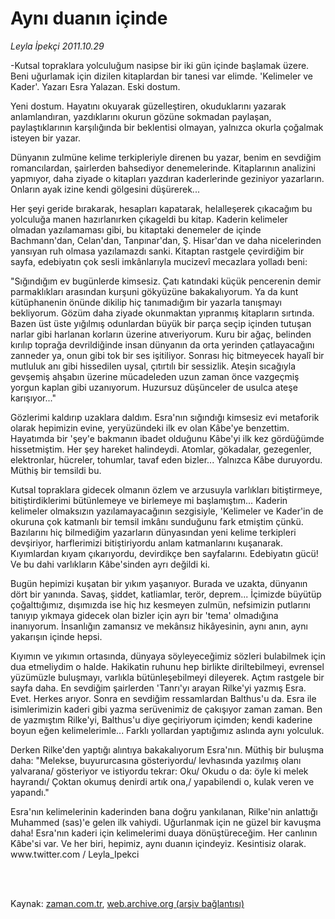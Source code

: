 # Aynı duanın içinde

*Leyla İpekçi 2011.10.29*

<td class="columnist-detail">
<p>-Kutsal topraklara yolculuğum nasipse bir iki gün içinde başlamak üzere. Beni uğurlamak için dizilen kitaplardan bir tanesi var elimde. 'Kelimeler ve Kader'. Yazarı Esra Yalazan. Eski dostum.</p>
<p>
<div id="haberMetinDiv">
<p>Yeni dostum. Hayatını okuyarak güzelleştiren, okuduklarını yazarak anlamlandıran, yazdıklarını okurun gözüne sokmadan paylaşan, paylaştıklarının karşılığında bir beklentisi olmayan, yalnızca okurla çoğalmak isteyen bir yazar.
<p>Dünyanın zulmüne kelime terkipleriyle direnen bu yazar, benim en sevdiğim romancılardan, şairlerden bahsediyor denemelerinde. Kitaplarının analizini yapmıyor, daha ziyade o kitapları yazdıran kaderlerinde geziniyor yazarların. Onların ayak izine kendi gölgesini düşürerek...
<p>Her şeyi geride bırakarak, hesapları kapatarak, helalleşerek çıkacağım bu yolculuğa manen hazırlanırken çıkageldi bu kitap. Kaderin kelimeler olmadan yazılamaması gibi, bu kitaptaki denemeler de içinde Bachmann'dan, Celan'dan, Tanpınar'dan, Ş. Hisar'dan ve daha nicelerinden yansıyan ruh olmasa yazılamazdı sanki. Kitaptan rastgele çevirdiğim bir sayfa, edebiyatın çok sesli imkânlarıyla mucizevî mecazlara yolladı beni:
<p>"Sığındığım ev bugünlerde kimsesiz. Çatı katındaki küçük pencerenin demir parmaklıkları arasından kurşuni gökyüzüne bakakalıyorum. Ya da kunt kütüphanenin önünde dikilip hiç tanımadığım bir yazarla tanışmayı bekliyorum. Gözüm daha ziyade okunmaktan yıpranmış kitapların sırtında. Bazen üst üste yığılmış odunlardan büyük bir parça seçip içinden tutuşan narlar gibi harlanan korların üzerine atıveriyorum. Kuru bir ağaç, belinden kırılıp toprağa devrildiğinde insan dünyanın da orta yerinden çatlayacağını zanneder ya, onun gibi tok bir ses işitiliyor. Sonrası hiç bitmeyecek hayalî bir mutluluk anı gibi hissedilen uysal, çıtırtılı bir sessizlik. Ateşin sıcağıyla gevşemiş ahşabın üzerine mücadeleden uzun zaman önce vazgeçmiş yorgun kaplan gibi uzanıyorum. Huzursuz düşünceler de usulca ateşe karışıyor..."
<p>Gözlerimi kaldırıp uzaklara daldım. Esra'nın sığındığı kimsesiz evi metaforik olarak hepimizin evine, yeryüzündeki ilk ev olan Kâbe'ye benzettim. Hayatımda bir 'şey'e bakmanın ibadet olduğunu Kâbe'yi ilk kez gördüğümde hissetmiştim. Her şey hareket halindeydi. Atomlar, gökadalar, gezegenler, elektronlar, hücreler, tohumlar, tavaf eden bizler... Yalnızca Kâbe duruyordu. Müthiş bir temsildi bu.
<p>Kutsal topraklara gidecek olmanın özlem ve arzusuyla varlıkları bitiştirmeye, bitiştirdiklerimi bütünlemeye ve birlemeye mi başlamıştım... Kaderin kelimeler olmaksızın yazılamayacağının sezgisiyle, 'Kelimeler ve Kader'in de okuruna çok katmanlı bir temsil imkânı sunduğunu fark etmiştim çünkü. Bazılarını hiç bilmediğim yazarların dünyasından yeni kelime terkipleri devşiriyor, harflerimizi bitiştiriyordu anlam katmanlarını kuşanarak. Kıyımlardan kıyam çıkarıyordu, devirdikçe ben sayfalarını. Edebiyatın gücü! Ve bu dahi varlıkların Kâbe'sinden ayrı değildi ki.
<p>Bugün hepimizi kuşatan bir yıkım yaşanıyor. Burada ve uzakta, dünyanın dört bir yanında. Savaş, şiddet, katliamlar, terör, deprem... İçimizde büyütüp çoğalttığımız, dışımızda ise hiç hız kesmeyen zulmün, nefsimizin putlarını tanıyıp yıkmaya gidecek olan bizler için ayrı bir 'tema' olmadığına inanıyorum. İnsanlığın zamansız ve mekânsız hikâyesinin, aynı anın, aynı yakarışın içinde hepsi.
<p>Kıyımın ve yıkımın ortasında, dünyaya söyleyeceğimiz sözleri bulabilmek için dua etmeliydim o halde. Hakikatin ruhunu hep birlikte diriltebilmeyi, evrensel yüzümüzle buluşmayı, varlıkla bütünleşebilmeyi dileyerek. Açtım rastgele bir sayfa daha. En sevdiğim şairlerden 'Tanrı'yı arayan Rilke'yi yazmış Esra. Evet. Herkes arıyor. Sonra en sevdiğim ressamlardan Balthus'u da. Esra ile isimlerimizin kaderi gibi yazma serüvenimiz de çakışıyor zaman zaman. Ben de yazmıştım Rilke'yi, Balthus'u diye geçiriyorum içimden; kendi kaderine boyun eğen kelimelerimle... Farklı yollardan yaptığımız aslında aynı yolculuk.
<p>Derken Rilke'den yaptığı alıntıya bakakalıyorum Esra'nın. Müthiş bir buluşma daha: "Melekse, buyururcasına gösteriyordu/ levhasında yazılmış olanı yalvarana/ gösteriyor ve istiyordu tekrar: Oku/ Okudu o da: öyle ki melek hayrandı/ Çoktan okumuş denirdi artık ona,/ yapabilendi o, kulak veren ve yapandı."
<p>Esra'nın kelimelerinin kaderinden bana doğru yankılanan, Rilke'nin anlattığı Muhammed (sas)'e gelen ilk vahiydi. Uğurlanmak için ne güzel bir kavuşma daha! Esra'nın kaderi için kelimelerimi duaya dönüştüreceğim. Her canlının Kâbe'si var. Ve her biri, hepimiz, aynı duanın içindeyiz. Kesintisiz olarak. www.twitter.com / Leyla_Ipekci </p></p></p></p></p></p></p></p></p></p></div>
</p>


<p><br>
		 </br></p></td>

Kaynak: [zaman.com.tr](http://zaman.com.tr/yazar.do?yazino=1196108), [web.archive.org (arşiv bağlantısı)](http://web.archive.org/web/20111126064341/http://www.zaman.com.tr:80/yazar.do?yazino=1196108)

